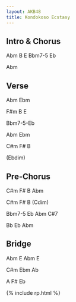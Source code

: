 ```yaml
---
layout: AKB48
title: Kondokoso Ecstasy
---
```

## Intro & Chorus 
Abm B E Bbm7-5 Eb 

Abm 

## Verse 
Abm Ebm 

F#m B E 

Bbm7-5-Eb 

Abm Ebm 

C#m F# B 

(Ebdim) 

## Pre-Chorus 
C#m F# B Abm 

C#m F# B (Cdim) 

Bbm7-5 Eb Abm C#7 

Bb Eb Abm 

## Bridge 
Abm E Abm E 

C#m Ebm Ab 

A F# Eb 

{% include rp.html %}
